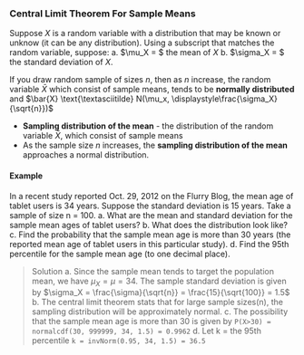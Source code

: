 ### Central Limit Theorem For Sample Means
Suppose $X$ is a random variable with a distribution that may be known or unknow (it can be any distribution). Using a subscript that matches the random variable, suppose:
a. $\mu_X = $ the mean of $X$
b. $\sigma_X = $ the standard deviation of $X$.

If you draw random sample of sizes $n$, then as $n$ increase, the random variable $\bar {X}$ which consist of sample means, tends to be **normally distributed** and
$\bar{X} \text{\textasciitilde} N(\mu_x, \displaystyle\frac{\sigma_X}{\sqrt{n}})$

+ **Sampling distribution of the mean** - the distribution of the random variable $\bar{X}$, which consist of sample means
+ As the sample size $n$ increases, the **sampling distribution of the mean** approaches a normal distribution.

#### Example
In a recent study reported Oct. 29, 2012 on the Flurry Blog, the mean age of tablet users is 34 years. Suppose the standard deviation is 15 years. Take a sample of size n = 100.
a. What are the mean and standard deviation for the sample mean ages of tablet users?
b. What does the distribution look like?
c. Find the probability that the sample mean age is more than 30 years (the reported mean age of tablet users in this particular study).
d. Find the 95th percentile for the sample mean age (to one decimal place).
>Solution
a. Since the sample mean tends to target the population mean, we have $\mu_X = \mu = 34$. The sample standard deviation is given by $\sigma_X = \frac{\sigma}{\sqrt{n}} = \frac{15}{\sqrt{100}} = 1.5$
b. The central limit theorem stats that for large sample sizes(n), the sampling distribution will be approximately normal.
c. The possibility that the sample mean age is more than 30 is given by
`P(X>30) = normalcdf(30, 999999, 34, 1.5) = 0.9962`
d. Let k = the 95th percentile
`k = invNorm(0.95, 34, 1.5) = 36.5`